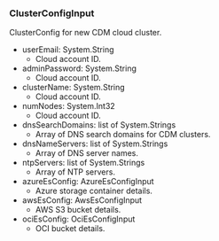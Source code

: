 ### ClusterConfigInput
ClusterConfig for new CDM cloud cluster.

- userEmail: System.String
  - Cloud account ID.
- adminPassword: System.String
  - Cloud account ID.
- clusterName: System.String
  - Cloud account ID.
- numNodes: System.Int32
  - Cloud account ID.
- dnsSearchDomains: list of System.Strings
  - Array of DNS search domains for CDM clusters.
- dnsNameServers: list of System.Strings
  - Array of DNS server names.
- ntpServers: list of System.Strings
  - Array of NTP servers.
- azureEsConfig: AzureEsConfigInput
  - Azure storage container details.
- awsEsConfig: AwsEsConfigInput
  - AWS S3 bucket details.
- ociEsConfig: OciEsConfigInput
  - OCI bucket details.
